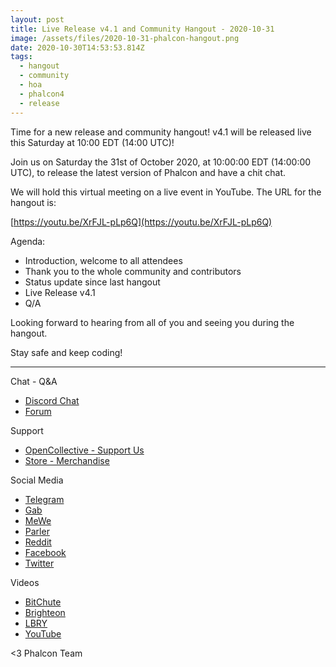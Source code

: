 ```yaml
---
layout: post
title: Live Release v4.1 and Community Hangout - 2020-10-31
image: /assets/files/2020-10-31-phalcon-hangout.png
date: 2020-10-30T14:53:53.814Z
tags:
  - hangout
  - community
  - hoa
  - phalcon4
  - release
---
```

Time for a new release and community hangout! v4.1 will be released live this Saturday at 10:00 EDT (14:00 UTC)!
<!--more-->
Join us on Saturday the 31st of October 2020, at 10:00:00 EDT (14:00:00 UTC), to release the latest version of Phalcon and have a chit chat. 

We will hold this virtual meeting on a live event in YouTube. The URL for the hangout is: 

[https://youtu.be/XrFJL-pLp6Q](https://youtu.be/XrFJL-pLp6Q)

Agenda:
- Introduction, welcome to all attendees
- Thank you to the whole community and contributors
- Status update since last hangout
- Live Release v4.1
- Q/A

Looking forward to hearing from all of you and seeing you during the hangout. 

Stay safe and keep coding!

<hr>

Chat - Q&A

* [Discord Chat](https://phalcon.io/discord)
* [Forum](https://phalcon.link/forum)

Support

* [OpenCollective - Support Us](https://phalcon.io/fund)
* [Store - Merchandise](https://phalcon.io/store)

Social Media

* [Telegram](https://phalcon.io/telegram)
* [Gab](https://phalcon.io/gab)
* [MeWe](https://phalcon.io/mewe)
* [Parler](https://phalcon.io/parler)
* [Reddit](https://phalcon.io/reddit)
* [Facebook](https://phalcon.io/fb)
* [Twitter](https://phalcon.io/t)

Videos

* [BitChute](https://phalcon.io/bitchute)
* [Brighteon](https://phalcon.io/brighteon)
* [LBRY](https://phalcon.io/lbry)
* [YouTube](https://phalcon.io/youtube)

<3 Phalcon Team
